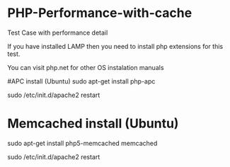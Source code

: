 # PHP-Performance-with-cache
Test Case with performance detail

If you have installed LAMP then you need to install php extensions for this test.

You can visit php.net for other OS instalation manuals


#APC install (Ubuntu)
sudo apt-get install php-apc

sudo /etc/init.d/apache2 restart

# Memcached install (Ubuntu)
sudo apt-get install php5-memcached memcached

sudo /etc/init.d/apache2 restart



